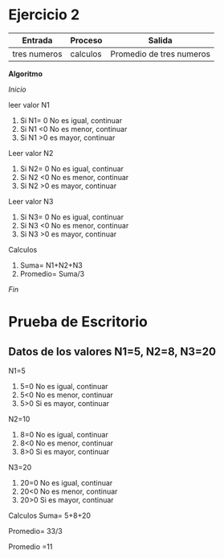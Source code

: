 # Ejercicio 2
<!-- ## Promedio de tres numeros  -->
|Entrada|Proceso|Salida|
|-------|-------|------|
|tres numeros|calculos|Promedio de tres numeros|

**Algoritmo**

*Inicio*

leer valor N1
1. Si N1= 0 No es igual, continuar
2. Si N1 <0 No es menor, continuar
3. Si N1 >0 es mayor, continuar

Leer valor N2
1. Si N2= 0 No es igual, continuar
2. Si N2 <0 No es menor, continuar
3. Si N2 >0 es mayor, continuar

Leer valor N3 
1. Si N3= 0 No es igual, continuar
2. Si N3 <0 No es menor, continuar
3. Si N3 >0 es mayor, continuar

Calculos
1. Suma= N1+N2+N3
2. Promedio= Suma/3 

*Fin*

# Prueba de Escritorio
## Datos de los valores N1=5, N2=8, N3=20

N1=5
1. 5=0 No es igual, continuar
2. 5<0 No es menor, continuar
3. 5>0 Si es mayor, continuar 

N2=10
1. 8=0 No es igual, continuar
2. 8<0 No es menor, continuar
3. 8>0 Si es mayor, continuar

N3=20
1. 20=0 No es igual, continuar
2. 20<0 No es menor, continuar
3. 20>0 Si es mayor, continuar

Calculos
Suma= 5+8+20

Promedio= 33/3 

Promedio =11
